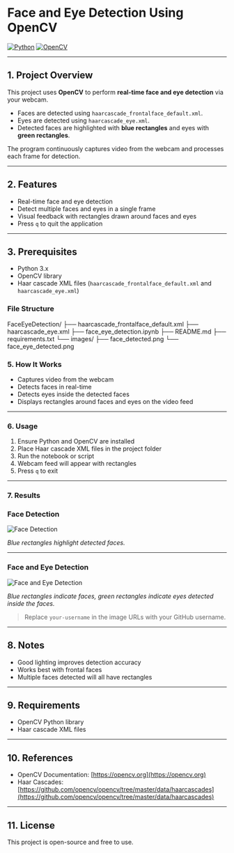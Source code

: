 # Face and Eye Detection Using OpenCV

[![Python](https://img.shields.io/badge/Python-3.9+-blue.svg)](https://www.python.org/)
[![OpenCV](https://img.shields.io/badge/OpenCV-4.x-orange.svg)](https://opencv.org/)

---

## 1. Project Overview
This project uses **OpenCV** to perform **real-time face and eye detection** via your webcam.  

- Faces are detected using `haarcascade_frontalface_default.xml`.  
- Eyes are detected using `haarcascade_eye.xml`.  
- Detected faces are highlighted with **blue rectangles** and eyes with **green rectangles**.  

The program continuously captures video from the webcam and processes each frame for detection.

---

## 2. Features
- Real-time face and eye detection  
- Detect multiple faces and eyes in a single frame  
- Visual feedback with rectangles drawn around faces and eyes  
- Press `q` to quit the application  

---

## 3. Prerequisites
- Python 3.x  
- OpenCV library  
- Haar cascade XML files (`haarcascade_frontalface_default.xml` and `haarcascade_eye.xml`)  

### File Structure

FaceEyeDetection/
├── haarcascade_frontalface_default.xml
├── haarcascade_eye.xml
├── face_eye_detection.ipynb
├── README.md
├── requirements.txt
└── images/
├── face_detected.png
└── face_eye_detected.png

### 5. How It Works
- Captures video from the webcam  
- Detects faces in real-time  
- Detects eyes inside the detected faces  
- Displays rectangles around faces and eyes on the video feed  

---

### 6. Usage
1. Ensure Python and OpenCV are installed  
2. Place Haar cascade XML files in the project folder  
3. Run the notebook or script  
4. Webcam feed will appear with rectangles  
5. Press `q` to exit  

---

### 7. Results

### Face Detection
![Face Detection](https://raw.githubusercontent.com/your-username/FaceEyeDetection/main/images/face_detected.png)  

*Blue rectangles highlight detected faces.*

---

### Face and Eye Detection
![Face and Eye Detection](https://raw.githubusercontent.com/your-username/FaceEyeDetection/main/images/face_eye_detected.png)  

*Blue rectangles indicate faces, green rectangles indicate eyes detected inside the faces.*

> Replace `your-username` in the image URLs with your GitHub username.  

---

## 8. Notes
- Good lighting improves detection accuracy  
- Works best with frontal faces  
- Multiple faces detected will all have rectangles  

---

## 9. Requirements
- OpenCV Python library  
- Haar cascade XML files  

---

## 10. References
- OpenCV Documentation: [https://opencv.org](https://opencv.org)  
- Haar Cascades: [https://github.com/opencv/opencv/tree/master/data/haarcascades](https://github.com/opencv/opencv/tree/master/data/haarcascades)  

---

## 11. License
This project is open-source and free to use.
